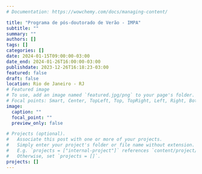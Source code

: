 ```yaml
---
# Documentation: https://wowchemy.com/docs/managing-content/

title: "Programa de pós-doutorado de Verão - IMPA"
subtitle: ""
summary: ""
authors: []
tags: []
categories: []
date: 2024-01-15T09:00:00-03:00
date_end: 2024-01-26T16:00:00-03:00
publishdate: 2023-12-26T16:18:23-03:00
featured: false
draft: false
location: Rio de Janeiro - RJ
# Featured image
# To use, add an image named `featured.jpg/png` to your page's folder.
# Focal points: Smart, Center, TopLeft, Top, TopRight, Left, Right, BottomLeft, Bottom, BottomRight.
image:
  caption: ""
  focal_point: ""
  preview_only: false

# Projects (optional).
#   Associate this post with one or more of your projects.
#   Simply enter your project's folder or file name without extension.
#   E.g. `projects = ["internal-project"]` references `content/project/deep-learning/index.md`.
#   Otherwise, set `projects = []`.
projects: []
---
```

